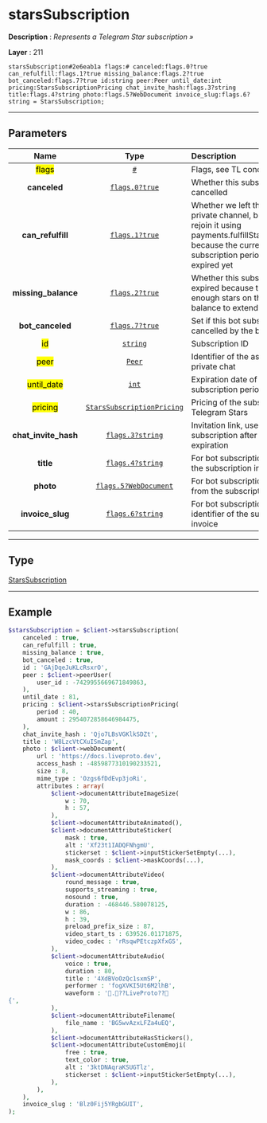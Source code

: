 # starsSubscription

**Description** : *Represents a Telegram Star subscription »*

**Layer** : 211

```tl
starsSubscription#2e6eab1a flags:# canceled:flags.0?true can_refulfill:flags.1?true missing_balance:flags.2?true bot_canceled:flags.7?true id:string peer:Peer until_date:int pricing:StarsSubscriptionPricing chat_invite_hash:flags.3?string title:flags.4?string photo:flags.5?WebDocument invoice_slug:flags.6?string = StarsSubscription;
```

---

## Parameters

| Name | Type | Description |
| :---: | :---: | :--- |
| <mark>flags</mark> | [`#`](type/#) | Flags, see TL conditional fields |
| **canceled** | [`flags.0?true`](type/true) | Whether this subscription was cancelled |
| **can_refulfill** | [`flags.1?true`](type/true) | Whether we left the associated private channel, but we can still rejoin it using payments.fulfillStarsSubscription because the current subscription period hasn't expired yet |
| **missing_balance** | [`flags.2?true`](type/true) | Whether this subscription has expired because there are not enough stars on the user's balance to extend it |
| **bot_canceled** | [`flags.7?true`](type/true) | Set if this bot subscription was cancelled by the bot |
| <mark>id</mark> | [`string`](type/string) | Subscription ID |
| <mark>peer</mark> | [`Peer`](type/Peer) | Identifier of the associated private chat |
| <mark>until_date</mark> | [`int`](type/int) | Expiration date of the current subscription period |
| <mark>pricing</mark> | [`StarsSubscriptionPricing`](type/StarsSubscriptionPricing) | Pricing of the subscription in Telegram Stars |
| **chat_invite_hash** | [`flags.3?string`](type/string) | Invitation link, used to renew the subscription after cancellation or expiration |
| **title** | [`flags.4?string`](type/string) | For bot subscriptions, the title of the subscription invoice |
| **photo** | [`flags.5?WebDocument`](type/WebDocument) | For bot subscriptions, the photo from the subscription invoice |
| **invoice_slug** | [`flags.6?string`](type/string) | For bot subscriptions, the identifier of the subscription invoice |

---

## Type

[StarsSubscription](type/StarsSubscription)

---

## Example

```php
$starsSubscription = $client->starsSubscription(
	canceled : true,
	can_refulfill : true,
	missing_balance : true,
	bot_canceled : true,
	id : 'GAjDqeJuKLcRsxrO',
	peer : $client->peerUser(
		user_id : -7429955669671849863,
	),
	until_date : 81,
	pricing : $client->starsSubscriptionPricing(
		period : 40,
		amount : 2954072858646984475,
	),
	chat_invite_hash : 'Qjo7LBsVGKlkSDZt',
	title : 'W8LzcVtCXuISmZap',
	photo : $client->webDocument(
		url : 'https://docs.liveproto.dev',
		access_hash : -4859877310190233521,
		size : 8,
		mime_type : 'Ozgs6fDdEvp3joRi',
		attributes : array(
			$client->documentAttributeImageSize(
				w : 70,
				h : 57,
			),
			$client->documentAttributeAnimated(),
			$client->documentAttributeSticker(
				mask : true,
				alt : 'Xf23t1IADQFNhgmU',
				stickerset : $client->inputStickerSetEmpty(...),
				mask_coords : $client->maskCoords(...),
			),
			$client->documentAttributeVideo(
				round_message : true,
				supports_streaming : true,
				nosound : true,
				duration : -468446.580078125,
				w : 86,
				h : 39,
				preload_prefix_size : 87,
				video_start_ts : 639526.01171875,
				video_codec : 'rRsqwPEtczpXfxGS',
			),
			$client->documentAttributeAudio(
				voice : true,
				duration : 80,
				title : '4XdBVoOzQc1sxmSP',
				performer : 'fogXVKI5Ut6M2lhB',
				waveform : '.??LiveProto??{',
			),
			$client->documentAttributeFilename(
				file_name : 'BG5wvAzxLFZa4uEQ',
			),
			$client->documentAttributeHasStickers(),
			$client->documentAttributeCustomEmoji(
				free : true,
				text_color : true,
				alt : '3ktDNAqraKSUGTlz',
				stickerset : $client->inputStickerSetEmpty(...),
			),
		),
	),
	invoice_slug : 'Blz0Fij5YRgbGUIT',
);
```